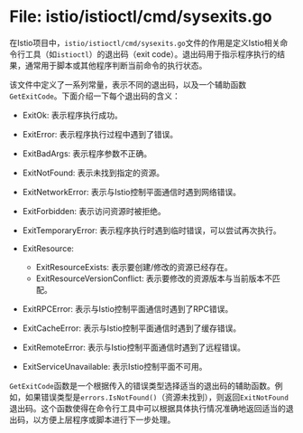 # File: istio/istioctl/cmd/sysexits.go

在Istio项目中，`istio/istioctl/cmd/sysexits.go`文件的作用是定义Istio相关命令行工具（如`istioctl`）的退出码（exit code）。退出码用于指示程序执行的结果，通常用于脚本或其他程序判断当前命令的执行状态。

该文件中定义了一系列常量，表示不同的退出码，以及一个辅助函数`GetExitCode`。下面介绍一下每个退出码的含义：

- ExitOk: 表示程序执行成功。
- ExitError: 表示程序执行过程中遇到了错误。
- ExitBadArgs: 表示程序参数不正确。
- ExitNotFound: 表示未找到指定的资源。
- ExitNetworkError: 表示与Istio控制平面通信时遇到网络错误。
- ExitForbidden: 表示访问资源时被拒绝。
- ExitTemporaryError: 表示程序执行时遇到临时错误，可以尝试再次执行。
- ExitResource:

  - ExitResourceExists: 表示要创建/修改的资源已经存在。
  - ExitResourceVersionConflict: 表示要修改的资源版本与当前版本不匹配。

- ExitRPCError: 表示与Istio控制平面通信时遇到了RPC错误。
- ExitCacheError: 表示与Istio控制平面通信时遇到了缓存错误。
- ExitRemoteError: 表示与Istio控制平面通信时遇到了远程错误。
- ExitServiceUnavailable: 表示Istio控制平面不可用。

`GetExitCode`函数是一个根据传入的错误类型选择适当的退出码的辅助函数。例如，如果错误类型是`errors.IsNotFound()`（资源未找到），则返回`ExitNotFound`退出码。这个函数使得在命令行工具中可以根据具体执行情况准确地返回适当的退出码，以方便上层程序或脚本进行下一步处理。


